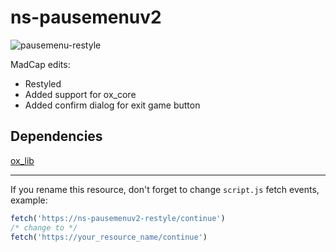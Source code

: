 # ns-pausemenuv2
![pausemenu-restyle](https://github.com/user-attachments/assets/4a447fdd-3e9f-4514-94ce-66ef40a712f8)

MadCap edits:
- Restyled
- Added support for ox_core
- Added confirm dialog for exit game button

## Dependencies

[ox_lib](https://cdn.discordapp.com/attachments/1198021549643534366/1327171510212886538/MomentsDesktopclipfromJan102025.mp4?ex=6782c109&is=67816f89&hm=2fa1450dfb0c8264f2f5ed0dda2668849ff7679cacd365012c79d52192b40556&)

---

If you rename this resource, don't forget to change `script.js` fetch events, example:

```js
fetch('https://ns-pausemenuv2-restyle/continue')
/* change to */
fetch('https://your_resource_name/continue')
```
